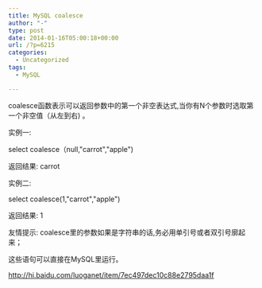 ```yaml
---
title: MySQL coalesce
author: "-"
type: post
date: 2014-01-16T05:00:18+00:00
url: /?p=6215
categories:
  - Uncategorized
tags:
  - MySQL

---
```

coalesce函数表示可以返回参数中的第一个非空表达式,当你有N个参数时选取第一个非空值（从左到右) 。

实例一: 

select coalesce（null,"carrot","apple") 

返回结果: carrot

实例二: 

select coalesce(1,"carrot","apple")

返回结果: 1

友情提示: coalesce里的参数如果是字符串的话,务必用单引号或者双引号廓起来；

这些语句可以直接在MySQL里运行。


http://hi.baidu.com/luoganet/item/7ec497dec10c88e2795daa1f